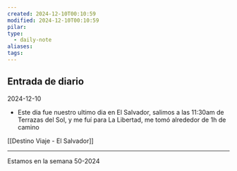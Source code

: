 ```yaml
---
created: 2024-12-10T00:10:59
modified: 2024-12-10T00:10:59
pilar: 
type:
  - daily-note
aliases: 
tags:
---
```


## Entrada de diario 
2024-12-10

- Este dia fue nuestro ultimo dia en El Salvador, salimos a las 11:30am de Terrazas del Sol, y me fuí para La Libertad, me tomó alrededor de 1h de camino

[[Destino Viaje - El Salvador]]



----
 Estamos en la semana 50-2024

